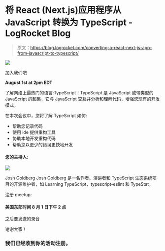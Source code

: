 # 将 React (Next.js)应用程序从 JavaScript 转换为 TypeScript - LogRocket Blog

> 原文：<https://blog.logrocket.com/converting-a-react-next-js-app-from-javascript-to-typescript/>

![](img/715e71954520c2ec374b88a4a3383d00.png)

加入我们吧

**August 1st at 2pm EDT**

了解网络上最热门的语言:TypeScript！TypeScript 是 JavaScript 或带类型的 JavaScript 的超集，它与 JavaScript 交互并分析和理解代码，增强您现有的开发模式。

在本次会议中，您将了解 TypeScript 如何:

*   帮助您记录代码
*   使用 ide 提供重构工具
*   协助本地开发重构代码
*   帮助您以更少的错误更快地开发

#### 您的主持人:

![](img/d692252134076377f1011e8d5b8eeba9.png)

Josh Goldberg
Josh Goldberg 是一名作者、演讲者和 TypeScript 生态系统项目的开源维护者，如 Learning TypeScript、typescript-eslint 和 TypeStat。

注册 meetup:

#### 美国东部时间 8 月 1 日下午 2 点

之后要发送的录音

谢谢大家！

### 我们已经收到你的活动注册。